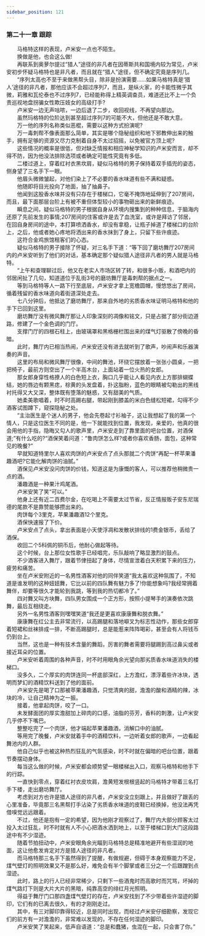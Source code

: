 ```yaml
---
sidebar_position: 121
---
```

### 第二十一章 跟踪  


　　马格特这样的表现，卢米安一点也不陌生。  
　　换做是他，也会这么做!  
　　再联系到奥萝尔提过“猎人”途径的非凡者在因蒂斯共和国境内较为常见，卢米安初步怀疑马格特也是非凡者，而且就在“猎人”途径，但不确定究竟是序列几。  
　　“序列太高也不至于来做黑帮头目，除非是扮演需要……如果马格特真是‘猎人’途径的非凡者，那他应该不会超过序列7，而且，是纵火家，的卡能性微乎其微，莉雅和瓦伦泰也不过序列7，已经能称得上精英调查员，难道还比不上一个负责巡视地盘拐骗女性欺压妓女的高级打手?  
　　卢米安一边无声咕哝，一边后退了二步，收回视线，不再望向那边。  
　　虽然玛格特的位阶达到甚至超过序列7的可能不大，但他还是不敢大意。  
　　万一他的序列名称类似恶棍，需要以这种方式扮演呢?  
　　万一毒刺帮不像表面那么简单，其实是哪个隐秘组织和地下邪教伸出来的触手，拥有足够的资源又尽力克制着自身不太过招摇，以免被官方顶上呢?  
　　这些情况的概率是很低，但对缺乏情报和相应神秘学知识的卢米安而言，却不得不防，因为他没法排除选项或者确定可能性究竟有多低。  
　　二楼过道上，穿着红衬衣黑坎肩，疑似马格特的男子保持着双手插兜的姿态，侧身望了三名手下一眼。  
　　他眉头微微皱起，对他们染上了不必要的香水味道有些不满和疑惑。  
　　他随即将目光投向了地面，抽了抽鼻子。  
　　他闻到这股香水味并没有只存在于楼梯口，它毫不掩饰地延伸到了207房间，而且，最下面那层台阶上有被不重但体型较小的事物砸出来的新鲜痕迹。  
　　瞬息之间，疑似马格特的男子根据自身从环境内搜集到的种种信息，于脑海内还原了先前发生的事情;207房间的住客或许是去了血洗室，或许是拜访了邻居，在回自身房间的途中，本打算喷洒香水，却没有拿稳，让瓶子掉道了楼梯口的台阶上，之后，他或者她心疼地将洒出来的香水抹到了身上，只留下些许痕迹。  
　　这符合金鸡旅馆租客们的心态。  
　　疑似马格特的男子接除了怀疑，对三名手下道：“等下回了磨坊舞厅207房间内的卢米安听到了他们的对话，基本确定那个疑似猎人途径非凡者的男人就是马格特。  
　　“上午和查理聊过后，他又在老实人市场区转了转，和很多小贩，和酒吧内的邻居闲扯了几句，知道道位于乱街3号的磨坊舞厅是毒刺帮的据点之一。  
　　等到马格特等人一路下行至底层，卢米安才拿上宽檐圆帽，慢悠悠出了房间，循着残留的香水味道向着街道深处走去。  
　　七八分钟后，他抵达了磨坊舞厅，那来自外地的劣质香水味证明马格特和他的手下已回到这里。  
　　磨坊舞厅没有微风舞厅那让人印象深刻的凋像和铭文，只是占据了部分街边道路，修建了一个金色调的门厅。  
　　支撑门厅的四根石柱上，由玻璃罩和黑格栅栏围出来的煤气灯驱散了傍晚的昏暗。  
　　此时，舞厅内已相当热闹，卢米安还没有进去就听到了歌声，吵闹声和乐器演奏的声音。  
　　这里的布局和微风舞厅很像，中间的舞池，环绕它摆放着一张张小圆桌，一把把椅子，最前方则空出了一个半高木台，上面站着一位火热的女郎。  
　　那女郎身穿性格撩人的白色短上衣，胸口几乎能让人看见内衣上方那排蝴蝶结，她的唇边有颗黑痣，棕黄的头发盘着，扑这脂粉，蓝色的眼睛被勾勒出的黑线衬托得又大又深，整体既有堕落的魅惑，又有甜美的气质。  
　　她柔美歌唱着，时不时高踢右腿，带起刚到膝盖的米白色缝松短裙，勾得不少酒客试图蹲下，窥探隐秘之处。  
　　“主治医生是个迷人的男子，他会先卷起寸衫袖子，这让我想起了我的第一个情人，只是这位医生不同的是，他一下就能找到位置，我发现，亲爱的，他真的很会用他的手指，隐晦又勾人的歌声里，卢米安走到了靠里面的吧台位置，对酒保道;”有什么吃的?“酒保笑着问道：“鲁肉饼怎么样?或者你喜欢香肠，面包，这种常见的晚餐?”  
　　早就知道特里尔人喜欢肉饼的卢米安点了点头那就二个肉饼“再配一杯苹果潘趣酒吧?它能化解肉饼的油腻。”  
　　酒保见卢米安没问肉饼的价钱，知道这是为康慨的客人，可以推荐他稍微贵一点的酒。  
　　潘趣酒是一种果汁鸡尾酒。  
　　卢米安笑了笑“可以。”  
　　他身上还有近二百费尔金，在吃喝上不需要太过节省，反正情报贩子安东尼瑞德的尾款不是靠赞能够攒出来的。  
　　肉饼每个3里克，苹果潘趣酒12个里克。  
　　酒保快速报了下价。  
　　卢米安点了点头，拿出表面是小天使浮凋和发散状排线的1费金银币，丢给了酒保。  
　　收回二个5科佩的铜币后，他耐心做起等待。  
　　这个时候，台上那位女性歌手已经唱完，乐队敲响了略显激烈的鼓点。  
　　不少酒客进入舞厅，跟着节侓扭起了身体，尽情宣泄着白天积累下来的压力，疲劳和痛苦。  
　　坐在卢米安附近的一名男性酒客对他的同伴笑道“我太喜欢这种氛围了，不知道是谁发明的这种妞妞舞，它比以前的四队舞有魅力多了!你能想象吗?我经常拥着舞伴，却要等很久才能轮到我跳，等到我的热切都冷了。”  
　　四对舞又叫方块舞，四队男女围成一个正方形，按照小提琴手的演奏依次跳舞，最后互相绕走。  
　　另外一名男性酒客则嘿嘿笑道“我还是更喜欢康康舞和脱衣舞。”  
　　康康舞在红公主去非常流行，以高踢腿和落地噼叉为标志性动作，那些女郎穿着短裙和丝袜排成一排，不断高踢腿时，总是能惹来阵阵喝彩，甚至会有人将钱币仍到台上。  
　　当然，这也是一种有技术含量的舞蹈，厉害的舞者需要将腿踢到高过鼻尖或者接近耳朵的位置。  
　　卢米安听着周围的各种声音，时不时用眼角余光望向那劣质香水味道消失的楼梯口。  
　　没多久，二个厚实的肉饼连同一杯底部深红，上方澹红，漂浮着些许冰块，透明而梦幻的酒精饮料送到了他的面前。  
　　卢米安先是喝了口那被苹果潘趣酒，只觉清爽的甜，澹澹的酸和酒精的辣，冰块的冷，让自己精神为之一振。  
　　接着，他拿起肉饼，咬了一口。  
　　未发酵面团的厚实澹甜加上碎肉的口感，油脂的芬芳，香料的刺激，让卢米安几乎停不下嘴巴。  
　　整整吃完了一个肉饼，他才端起苹果潘趣酒，消解口中的油腻。  
　　等用完了晚餐，卢米安就着手中的酒精饮料，一边听着女郎的歌声，一边看起舞池内的人群。  
　　他自己似乎也被这种热烈狂乱的气氛感染，时不时就在偏暗的吧台位置，跟着节奏摆动身体。  
　　每当这么做的时候，卢米安都会顺势望一眼楼梯出入口，观察马格特和他手下的行踪。  
　　一直快到零点，穿着红衬衣皮坎肩，澹黄短发根根竖起的马格特才带着三名打手下楼，走出磨坊舞厅。  
　　考虑到对方也许是猎人途径的非凡者，卢米安没立刻跟上，并且做好了跟丢的心里准备，毕竟那三名黑帮打手沾染了劣质香水味道的皮鞋已经换掉，他没法再凭借嗅觉远远跟着。  
　　不过，他还是抱有一定的希望，因为他刚才观察过了，舞厅内大部分顾客太过投入太过狂乱，时不时就有人不小心把酒水洒到地上，以至于楼梯口到大门这段路途中有不少湿迹。  
　　随着节拍扭动中，卢米安眼角余光瞄到马格特总是精准地避开有些湿润的地面，这让他愈发肯定对方是猎人途径的非凡者。  
　　而马格特那三名手下虽然得到了提醒，有做规避，但碍于本身观察能力不足，煤气壁灯的照明效果又不是那么好，难免会有半个脚掌或者三分之一个后跟蹭到点湿迹。  
　　此时，路上的行人已经非常稀少，只剩下一些酒鬼时而高歌时而咒骂，坏掉的煤气路灯下则是大片大片的黑暗，纯靠高空的绯红月光照明。  
　　得益于舞厅门口那四盏煤气壁灯的存在，卢米安找到了不少带着些许湿迹的脚印，它们有的已离去很久，有的才刚刚走过。  
　　其中，有三对脚印靠得较近，总是同时出现，而经过卢米安仔细勘察，发现它们的前方有一对澹澹的，非常难以发现的，不存在任何湿迹的脚印。  
　　卢米安笑了笑起来，低声自语道：“总是和蠢猪，虫混在一起，只会害了你。”  
